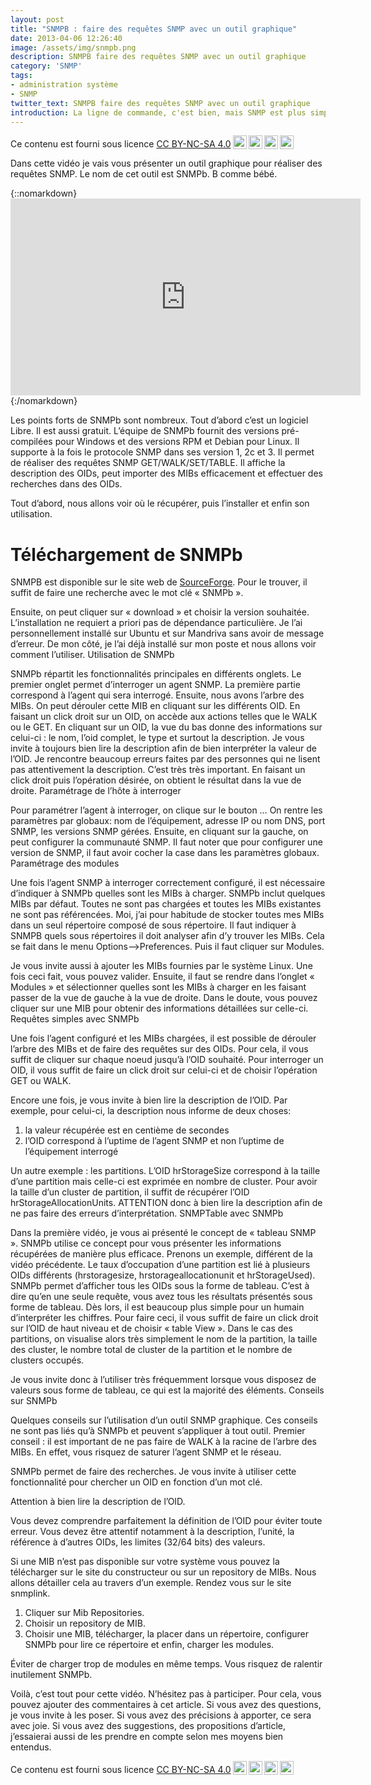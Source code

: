 ```yaml
---
layout: post
title: "SNMPB : faire des requêtes SNMP avec un outil graphique"
date: 2013-04-06 12:26:40
image: /assets/img/snmpb.png
description: SNMPB faire des requêtes SNMP avec un outil graphique
category: 'SNMP'
tags:
- administration système
- SNMP
twitter_text: SNMPB faire des requêtes SNMP avec un outil graphique
introduction: La ligne de commande, c'est bien, mais SNMP est plus simple avec un outil graphique !
---
```


Ce contenu est fourni sous licence [CC BY-NC-SA 4.0](https://creativecommons.org/licenses/by-nc-sa/4.0/deed.fr)<img style="height:22px!important;margin-left:3px;vertical-align:text-bottom;" src="https://mirrors.creativecommons.org/presskit/icons/cc.svg?ref=chooser-v1"><img style="height:22px!important;margin-left:3px;vertical-align:text-bottom;" src="https://mirrors.creativecommons.org/presskit/icons/by.svg?ref=chooser-v1"><img style="height:22px!important;margin-left:3px;vertical-align:text-bottom;" src="https://mirrors.creativecommons.org/presskit/icons/nc.svg?ref=chooser-v1"><img style="height:22px!important;margin-left:3px;vertical-align:text-bottom;" src="https://mirrors.creativecommons.org/presskit/icons/sa.svg?ref=chooser-v1">

Dans cette vidéo je vais vous présenter un outil graphique pour réaliser des requêtes SNMP. Le nom de cet outil est SNMPb. B comme bébé.

{::nomarkdown}<iframe width="560" height="315" src="https://www.youtube.com/embed/gCh95fN36xI" frameborder="0" allowfullscreen></iframe>{:/nomarkdown}

Les points forts de SNMPb sont nombreux. Tout d’abord c’est un logiciel Libre. Il est aussi gratuit. L’équipe de SNMPb fournit des versions pré-compilées pour Windows et des versions RPM et Debian pour Linux. Il supporte à la fois le protocole SNMP dans ses version 1, 2c et 3. Il permet de réaliser des requêtes SNMP GET/WALK/SET/TABLE. Il affiche la description des OIDs, peut importer des MIBs efficacement et effectuer des recherches dans des OIDs.

Tout d’abord, nous allons voir où le récupérer, puis l’installer et enfin son utilisation.
# Téléchargement de SNMPb

SNMPB est disponible sur le site web de [SourceForge](https://sourceforge.net/projects/snmpb). Pour le trouver, il suffit de faire une recherche avec le mot clé « SNMPb ».

Ensuite, on peut cliquer sur « download » et choisir la version souhaitée. L’installation ne requiert a priori pas de dépendance particulière. Je l’ai personnellement installé sur Ubuntu et sur Mandriva sans avoir de message d’erreur. De mon côté, je l’ai déjà installé sur mon poste et nous allons voir comment l’utiliser.
Utilisation de SNMPb

SNMPb répartit les fonctionnalités principales en différents onglets. Le premier onglet permet d’interroger un agent SNMP. La première partie correspond à l’agent qui sera interrogé. Ensuite, nous avons l’arbre des MIBs. On peut dérouler cette MIB en cliquant sur les différents OID. En faisant un click droit sur un OID, on accède aux actions telles que le WALK ou le GET. En cliquant sur un OID, la vue du bas donne des informations sur celui-ci : le nom, l’oid complet, le type et surtout la description. Je vous invite à toujours bien lire la description afin de bien interpréter la valeur de l’OID. Je rencontre beaucoup erreurs faites par des personnes qui ne lisent pas attentivement la description. C’est très très important. En faisant un click droit puis l’opération désirée, on obtient le résultat dans la vue de droite.
Paramétrage de l’hôte à interroger

Pour paramétrer l’agent à interroger, on clique sur le bouton … On rentre les paramètres par globaux: nom de l’équipement, adresse IP ou nom DNS, port SNMP, les versions SNMP gérées. Ensuite, en cliquant sur la gauche, on peut configurer la communauté SNMP. Il faut noter que pour configurer une version de SNMP, il faut avoir cocher la case dans les paramètres globaux.
Paramétrage des modules

Une fois l’agent SNMP à interroger correctement configuré, il est nécessaire d’indiquer à SNMPb quelles sont les MIBs à charger. SNMPb inclut quelques MIBs par défaut. Toutes ne sont pas chargées et toutes les MIBs existantes ne sont pas référencées. Moi, j’ai pour habitude de stocker toutes mes MIBs dans un seul répertoire composé de sous répertoire. Il faut indiquer à SNMPB quels sous répertoires il doit analyser afin d’y trouver les MIBs. Cela se fait dans le menu Options–>Preferences. Puis il faut cliquer sur Modules.

Je vous invite aussi à ajouter les MIBs fournies par le système Linux. Une fois ceci fait, vous pouvez valider. Ensuite, il faut se rendre dans l’onglet « Modules » et sélectionner quelles sont les MIBs à charger en les faisant passer de la vue de gauche à la vue de droite. Dans le doute, vous pouvez cliquer sur une MIB pour obtenir des informations détaillées sur celle-ci.
Requêtes simples avec SNMPb

Une fois l’agent configuré et les MIBs chargées, il est possible de dérouler l’arbre des MIBs et de faire des requêtes sur des OIDs. Pour cela, il vous suffit de cliquer sur chaque noeud jusqu’à l’OID souhaité. Pour interroger un OID, il vous suffit de faire un click droit sur celui-ci et de choisir l’opération GET ou WALK.

Encore une fois, je vous invite à bien lire la description de l’OID. Par exemple, pour celui-ci, la description nous informe de deux choses:
1. la valeur récupérée est en centième de secondes
2. l’OID correspond à l’uptime de l’agent SNMP et non l’uptime de l’équipement interrogé

Un autre exemple : les partitions. L’OID hrStorageSize correspond à la taille d’une partition mais celle-ci est exprimée en nombre de cluster. Pour avoir la taille d’un cluster de partition, il suffit de récupérer l’OID hrStorageAllocationUnits. ATTENTION donc à bien lire la description afin de ne pas faire des erreurs d’interprétation.
SNMPTable avec SNMPb

Dans la première vidéo, je vous ai présenté le concept de « tableau SNMP ». SNMPb utilise ce concept pour vous présenter les informations récupérées de manière plus efficace. Prenons un exemple, différent de la vidéo précédente. Le taux d’occupation d’une partition est lié à plusieurs OIDs différents (hrstoragesize, hrstorageallocationunit et hrStorageUsed). SNMPb permet d’afficher tous les OIDs sous la forme de tableau. C’est à dire qu’en une seule requête, vous avez tous les résultats présentés sous forme de tableau. Dès lors, il est beaucoup plus simple pour un humain d’interpréter les chiffres. Pour faire ceci, il vous suffit de faire un click droit sur l’OID de haut niveau et de choisir « table View ». Dans le cas des partitions, on visualise alors très simplement le nom de la partition, la taille des cluster, le nombre total de cluster de la partition et le nombre de clusters occupés.

Je vous invite donc à l’utiliser très fréquemment lorsque vous disposez de valeurs sous forme de tableau, ce qui est la majorité des éléments.
Conseils sur SNMPb

Quelques conseils sur l’utilisation d’un outil SNMP graphique. Ces conseils ne sont pas liés qu’à SNMPb et peuvent s’appliquer à tout outil. Premier conseil : il est important de ne pas faire de WALK à la racine de l’arbre des MIBs. En effet, vous risquez de saturer l’agent SNMP et le réseau.

SNMPb permet de faire des recherches. Je vous invite à utiliser cette fonctionnalité pour chercher un OID en fonction d’un mot clé.

Attention à bien lire la description de l’OID.

Vous devez comprendre parfaitement la définition de l’OID pour éviter toute erreur. Vous devez être attentif notamment à la description, l’unité, la référence à d’autres OIDs, les limites (32/64 bits) des valeurs.

Si une MIB n’est pas disponible sur votre système vous pouvez la télécharger sur le site du constructeur ou sur un repository de MIBs. Nous allons détailler cela au travers d’un exemple. Rendez vous sur le site snmplink.

1. Cliquer sur Mib Repositories.
1. Choisir un repository de MIB.
1. Choisir une MIB, télécharger, la placer dans un répertoire, configurer SNMPb pour lire ce répertoire et enfin, charger les modules.

Éviter de charger trop de modules en même temps. Vous risquez de ralentir inutilement SNMPb.

Voilà, c’est tout pour cette vidéo. N’hésitez pas à participer. Pour cela, vous pouvez ajouter des commentaires à cet article. Si vous avez des questions, je vous invite à les poser. Si vous avez des précisions à apporter, ce sera avec joie. Si vous avez des suggestions, des propositions d’article, j’essaierai aussi de les prendre en compte selon mes moyens bien entendus.

Ce contenu est fourni sous licence [CC BY-NC-SA 4.0](https://creativecommons.org/licenses/by-nc-sa/4.0/deed.fr)<img style="height:22px!important;margin-left:3px;vertical-align:text-bottom;" src="https://mirrors.creativecommons.org/presskit/icons/cc.svg?ref=chooser-v1"><img style="height:22px!important;margin-left:3px;vertical-align:text-bottom;" src="https://mirrors.creativecommons.org/presskit/icons/by.svg?ref=chooser-v1"><img style="height:22px!important;margin-left:3px;vertical-align:text-bottom;" src="https://mirrors.creativecommons.org/presskit/icons/nc.svg?ref=chooser-v1"><img style="height:22px!important;margin-left:3px;vertical-align:text-bottom;" src="https://mirrors.creativecommons.org/presskit/icons/sa.svg?ref=chooser-v1">
